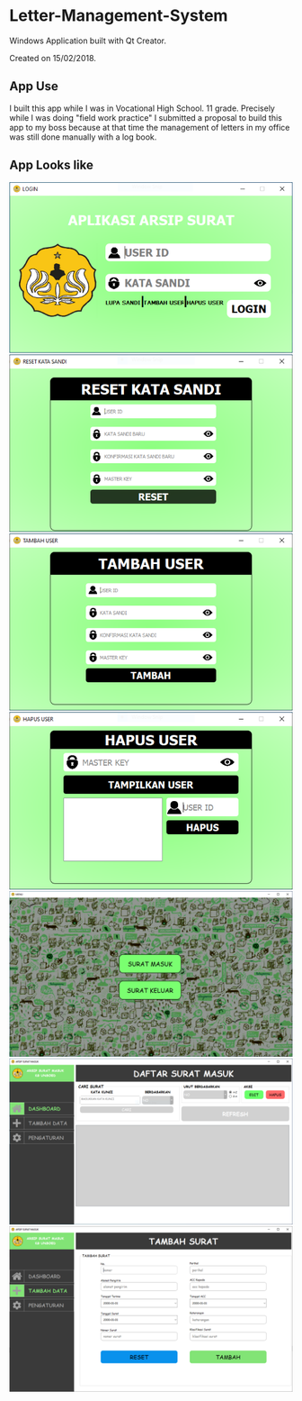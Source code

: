 # Letter-Management-System

Windows Application built with Qt Creator.

Created on 15/02/2018.
## App Use

I built this app while I was in Vocational High School. 11 grade. Precisely while I was doing "field work practice" I submitted a proposal to build this app to my boss because at that time the management of letters in my office was still done manually with a log book.
## App Looks like

<img src="https://raw.githubusercontent.com/ryccoatika/Letter-Management-System/master/designs/design1.png">
<img src="https://raw.githubusercontent.com/ryccoatika/Letter-Management-System/master/designs/design2.png">
<img src="https://raw.githubusercontent.com/ryccoatika/Letter-Management-System/master/designs/design3.png">
<img src="https://raw.githubusercontent.com/ryccoatika/Letter-Management-System/master/designs/design4.png">
<img src="https://raw.githubusercontent.com/ryccoatika/Letter-Management-System/master/designs/design5.png">
<img src="https://raw.githubusercontent.com/ryccoatika/Letter-Management-System/master/designs/design6.png">
<img src="https://raw.githubusercontent.com/ryccoatika/Letter-Management-System/master/designs/design7.png">

